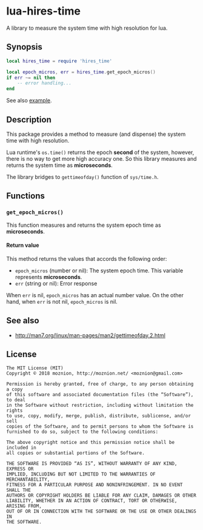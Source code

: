 lua-hires-time
==

A library to measure the system time with high resolution for lua.

Synopsis
--

```lua
local hires_time = require 'hires_time'

local epoch_micros, err = hires_time.get_epoch_micros()
if err ~= nil then
    -- error handling...
end
```

See also [example](/example/).

Description
--

This package provides a method to measure (and dispense) the system time with high resolution.

Lua runtime's `os.time()` returns the epoch __second__ of the system, however, there is no way to get more high accuracy one. So this library measures and returns the system time as __microseconds__.

The library bridges to `gettimeofday()` function of `sys/time.h`.

Functions
--

### `get_epoch_micros()`

This function measures and returns the system epoch time as __microseconds__.

#### Return value

This method returns the values that accords the following order:

- `epoch_micros` (number or nil): The system epoch time. This variable represents __microseconds__.
- `err` (string or nil): Error response

When `err` is nil, `epoch_micros` has an actual number value. On the other hand, when `err` is not nil, `epoch_micros` is nil.

See also
--

- http://man7.org/linux/man-pages/man2/gettimeofday.2.html

License
--

```
The MIT License (MIT)
Copyright © 2018 moznion, http://moznion.net/ <moznion@gmail.com>

Permission is hereby granted, free of charge, to any person obtaining a copy
of this software and associated documentation files (the “Software”), to deal
in the Software without restriction, including without limitation the rights
to use, copy, modify, merge, publish, distribute, sublicense, and/or sell
copies of the Software, and to permit persons to whom the Software is
furnished to do so, subject to the following conditions:

The above copyright notice and this permission notice shall be included in
all copies or substantial portions of the Software.

THE SOFTWARE IS PROVIDED “AS IS”, WITHOUT WARRANTY OF ANY KIND, EXPRESS OR
IMPLIED, INCLUDING BUT NOT LIMITED TO THE WARRANTIES OF MERCHANTABILITY,
FITNESS FOR A PARTICULAR PURPOSE AND NONINFRINGEMENT. IN NO EVENT SHALL THE
AUTHORS OR COPYRIGHT HOLDERS BE LIABLE FOR ANY CLAIM, DAMAGES OR OTHER
LIABILITY, WHETHER IN AN ACTION OF CONTRACT, TORT OR OTHERWISE, ARISING FROM,
OUT OF OR IN CONNECTION WITH THE SOFTWARE OR THE USE OR OTHER DEALINGS IN
THE SOFTWARE.
```


